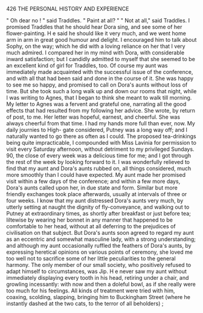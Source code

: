 426           THE PERSONAL HISTORY AND EXPERIENCE

  " Oh dear no ! " said Traddles.
  " Paint at all? "
   " Not at all," said Traddles.
   I promised Traddles that he should hear Dora sing, and see some of
her flower-painting. H e said he should like it very much, and we went
home arm in arm in great good humour and delight. I encouraged him to
talk about Sophy, on the way; which he did with a loving reliance on her
that I very much admired. I compared her in my mind with Dora, with
considerable inward satisfaction; but I candidly admitted to myself that
she seemed to be an excellent kind of girl for Traddles, too.
   Of course my aunt was immediately made acquainted with the successful
issue of the conference, and with all that had been said and done in the
course of it. She was happy to see me so happy, and promised to call
on Dora's aunts without loss of time. But she took such a long walk up
and down our rooms that night, while I was writing to Agnes, that I began
to think she meant to walk till morning.
   My letter to Agnes was a fervent and grateful one, narrating all the
good effects that had resulted from my following her advice. She wrote,
by return of post, to me. Her letter was hopeful, earnest, and cheerful.
She was always cheerful from that time.
   I had my hands more full than ever, now. My daily journies to High-
gate considered, Putney was a long way off; and I naturally wanted to go
there as often as I could. The proposed tea-drinkings being quite
impracticable, I compounded with Miss Lavinia for permission to visit
every Saturday afternoon, without detriment to my privileged Sundays.
90, the close of every week was a delicious time for me; and I got through
the rest of the week by looking forward to it.
   I was wonderfully relieved to find that my aunt and Dora's aunts
rubbed on, all things considered, much more smoothly than I could have
expected. My aunt made her promised visit within a few days of the
conference; and within a few more days, Dora's aunts called upon
her, in due state and form. Similar but more friendly exchanges took
place afterwards, usually at intervals of three or four weeks. I know that
my aunt distressed Dora's aunts very much, by utterly setting at naught
the dignity of fly-conveyance, and walking out to Putney at extraordinary
times, as shortly after breakfast or just before tea; liltewise by wearing
her bonnet in any manner that happened to be comfortable to her head,
without at all deferring to the prejudices of civilisation on that subject.
But Dora's aunts soon agreed to regard my aunt as an eccentric and
somewhat masculine lady, with a strong understanding; and although my
aunt occasionally ruffled the feathers of Dora's aunts, by expressing
heretical opinions on various points of ceremony, she loved me too well
not to sacrifice some of her little peculiarities to the general harmony.
   The only member of our small society, who positively refused to adapt
himself to circumstances, was Jip. H e never saw my aunt without
immediately displaying every tooth in his head, retiring under a chair, and
growling incessantly: with now and then a doleful bowl, as if she really
were too much for his feelings. All kinds of treatment were tried with
him, coaxing, scolding, slapping, bringing him to Buckingham Street
(where he instantly dashed at the two cats, to the terror of all beholders) ;
